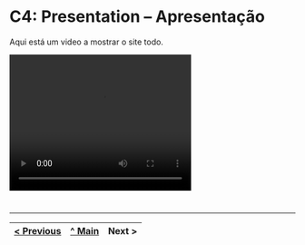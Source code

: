 # C4: Presentation – Apresentação


Aqui está um video a mostrar o site todo.

<video width="320" height="240" controls>
  <source src="img/video.mp4" type="video/mp4">
  Seu navegador não suporta o elemento de vídeo.
</video>


#

---  
[< Previous](c3.md) | [^ Main](https://github.com/tiwm23tig01) | Next >
:--- | :---: | ---: 
